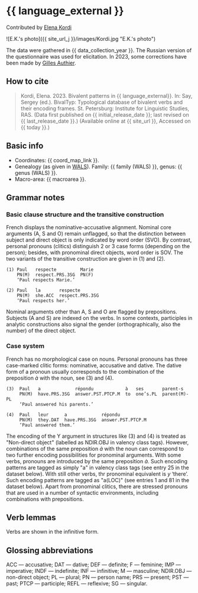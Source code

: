 # {{ language_external }}
Contributed by [Elena Kordi](https://iling.spb.ru/persons/kordi-elena-evgenevna)

![E.K.'s photo]({{ site_url_j }}/images/Kordi.jpg "E.K.'s photo")

The data were gathered in {{ data_collection_year }}. The Russian version of the questionnaire was used for elicitation. In 2023, some corrections have been made by [Gilles Authier](https://ephe.academia.edu/GillesAuthier).

## How to cite
> Kordi, Elena. 2023. Bivalent patterns in {{ language_external}}. 
> In: Say, Sergey (ed.). BivalTyp: Typological database of bivalent verbs and their encoding frames. 
> St. Petersburg: Institute for Linguistic Studies, RAS. (Data first published on {{ initial_release_date }}; 
> last revised on {{ last_release_date }}.) (Available online at {{ site_url }}, Accessed on {{ today }}.)

## Basic info
- Coordinates: {{ coord_map_link }}.
- Genealogy (as given in [WALS](https://wals.info/)). Family: {{ family (WALS) }}, genus: {{ genus (WALS) }}.
- Macro-area: {{ macroarea }}.

## Grammar notes

### Basic clause structure and the transitive construction

French displays the nominative-accusative alignment. Nominal core arguments (A, S and O) remain unflagged, so that the distinction between subject and direct object is only indicated by word order (SVO). By contrast, personal pronouns (clitics) distinguish 2 or 3 case forms (depending on the person); besides, with pronominal direct objects,  word order is SOV. The two variants of the transitive construction are given in (1) and (2). 

```
(1) Paul   respecte         Marie
    PN(M)  respect.PRS.3SG  PN(F)
    ‘Paul respects Marie.’

(2) Paul   la       respecte
    PN(M)  she.ACC  respect.PRS.3SG
    ‘Paul respects her.’

```

Nominal arguments other than A, S and O are flagged by prepositions. Subjects (A and S) are indexed on the verbs. In some contexts, participles in analytic constructions also signal the gender (orthographically, also the number) of the direct object. 

### Case system

French has no morphological case on nouns. Personal pronouns has three case-marked clitic forms: nominative, accusative and dative. The dative form of a pronoun usually corresponds to the combination of the preposition *à* with the noun, see (3) and (4).

```
(3)  Paul   a             répondu            à   ses       parent-s
     PN(M)  have.PRS.3SG  answer.PST.PTCP.M  to  one’s.PL  parent(M)-PL
     ‘Paul answered his parents.’

(4)  Paul   leur      a             répondu
     PN(M)  they.DAT  have.PRS.3SG  answer.PST.PTCP.M
     ‘Paul answered them.’
```

The encoding of the Y argument in structures like (3) and (4) is treated as "Non-direct object" (labelled as NDIR.OBJ in valency class tags). However, combinations of the same preposition *à* with the noun can correspond to two further encoding possibilities for pronominal arguments. With some verbs, pronouns are introduced by the same preposition *à*. Such encoding patterns are tagged as simply "a" in valency class tags (see entry 25 in the dataset below). With still other verbs, thr pronominal equivalent is *y* ‘there’. Such encoding patterns are tagged as "a(LOC)" (see entries 1 and 81 in the dataset below). Apart from pronominal clitics, there are stressed pronouns that are used in a number of syntactic environments, including combinations with prepositions.

## Verb lemmas

Verbs are shown in the infinitive form.

## Glossing abbreviations
ACC — accusative; DAT — dative; DEF — definite; F — feminine; IMP — imperative; INDF — indefinite; INF — infinitive; M — masculine; NDIR.OBJ — non-direct object; PL — plural; PN — person name; PRS — present; PST — past; PTCP — participle; REFL — reflexive; SG — singular.
